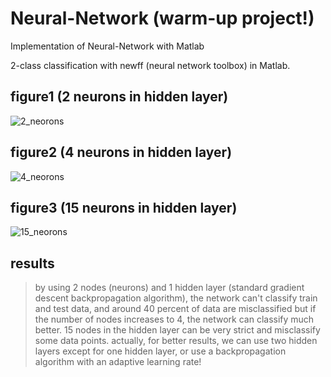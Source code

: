 # Neural-Network (warm-up project!)
Implementation of Neural-Network with Matlab

2-class classification with newff (neural network toolbox) in Matlab.  

## figure1 (2 neurons in hidden layer)
![2_neorons](https://user-images.githubusercontent.com/85555218/121549263-f4d17a80-ca22-11eb-98e8-e166a26a60a9.jpg)
## figure2 (4 neurons in hidden layer)
![4_neorons](https://user-images.githubusercontent.com/85555218/121549284-f8fd9800-ca22-11eb-92e1-9f28408f4948.jpg)
## figure3  (15 neurons in hidden layer)
![15_neorons](https://user-images.githubusercontent.com/85555218/121549290-fb5ff200-ca22-11eb-8279-b909789c3877.jpg)
## results
>by using 2 nodes (neurons) and 1 hidden layer (standard gradient descent backpropagation algorithm), the network can't classify train and test data, and around 40 percent of data are misclassified
>but if the number of nodes increases to 4, the network can classify much better.
>15 nodes in the hidden layer can be very strict and misclassify some data points.
>actually, for better results, we can use two hidden layers except for one hidden layer, or use a backpropagation algorithm with an adaptive learning rate! 
